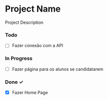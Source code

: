 # Project Name

Project Description

### Todo

- [ ] Fazer conexão com a API  

### In Progress

- [ ] Fazer página para os alunos se candidatarem  

### Done ✓

- [x] Fazer Home Page  

